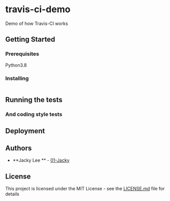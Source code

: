 # travis-ci-demo
Demo of how Travis-CI works

## Getting Started
### Prerequisites

Python3.8

### Installing
```

```

## Running the tests

### And coding style tests

## Deployment

## Authors
* **Jacky Lee ** - [01-Jacky](https://github.com/01-Jacky)

## License
This project is licensed under the MIT License - see the [LICENSE.md](LICENSE.md) file for details